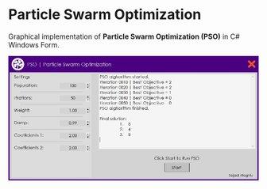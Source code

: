 # Particle Swarm Optimization
Graphical implementation of <b>Particle Swarm Optimization (PSO)</b> in C# Windows Form.

<p align="center">
  <a href="https://coffeebede.ir/buycoffee/sajad">
    <img src="https://github.com/SajadAfaghiy/Particle-Swarm-Optimization/blob/master/Particle-Swarm-Optimization/Screenshots/PSO%20Screenshot.JPG" width="600"/>
  </a>
</p>
